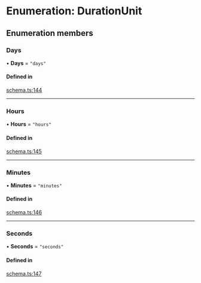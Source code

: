 # Enumeration: DurationUnit

## Enumeration members

### Days

• **Days** = `"days"`

#### Defined in

[schema.ts:144](https://github.com/coda/packs-sdk/blob/main/schema.ts#L144)

___

### Hours

• **Hours** = `"hours"`

#### Defined in

[schema.ts:145](https://github.com/coda/packs-sdk/blob/main/schema.ts#L145)

___

### Minutes

• **Minutes** = `"minutes"`

#### Defined in

[schema.ts:146](https://github.com/coda/packs-sdk/blob/main/schema.ts#L146)

___

### Seconds

• **Seconds** = `"seconds"`

#### Defined in

[schema.ts:147](https://github.com/coda/packs-sdk/blob/main/schema.ts#L147)
